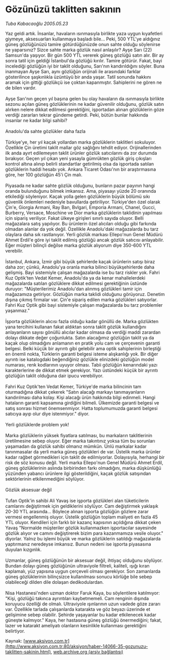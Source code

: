 # Gözünüzü taklitten sakının

*Tuba Kabacaoğlu 2005.05.23*

<font class="agenda2NewsSpot">
 Yaz geldi artık. İnsanlar, havaların ısınmasıyla birlikte yaza uygun kıyafetleri giymeye, aksesuarları kullanmaya başladı bile... Peki, 500 YTL'ye aldığınız güneş gözlüğünüzü tamire götürdüğünüzde onun sahte olduğu söylenirse ne yaparsınız? Sizce sahte marka gözlük nasıl anlaşılır?
</font>
<font class="newsDetail">
 Ayşe Sarı (22) Samsun'da yaşıyor. Bir gün 500 YTL vererek güneş gözlüğü satın alır. Bir ay sonra tatil için geldiği İstanbul'da gözlüğü kırılır. Tamire götürür. Fakat, bayi incelediği gözlüğün iyi bir taklit olduğunu, Sarı'nın kandırıldığını söyler. Buna inanmayan Ayşe Sarı, aynı gözlüğün orijinali ile arasındaki farklar gösterilince şaşkınlıkla üzüntüyü bir anda yaşar. Tatil sonunda hakkını aramak için gittiği gözlükçü ise çoktan kapanmıştır. Sahiplerini ne gören ne de bilen vardır.
 <br/>
 <br/>
 Ayşe Sarı'nın geçen yıl başına gelen bu olay havaların da ısınmasıyla birlikte sezonu açılan güneş gözlüklerinin ne kadar güvenilir olduğunu, gözlük satın alırken nelere dikkat edilmesi gerektiğini, işportadan alınan gözlüklerin göze verdiği zararları tekrar gündeme getirdi. Peki, bütün bunlar hakkında insanlar ne kadar bilgi sahibi?
 <br/>
 <br/>
 Anadolu'da sahte gözlükler daha fazla
 <br/>
 <br/>
 Türkiye'ye, her yıl kaçak yollardan marka gözlüklerin taklitleri sokuluyor. Özellikle Çin üretimi taklit mallar göz sağlığını tehdit ediyor. Orijinallerinden ilk anda ayırt edilemeyen taklit ürünler gözlük satıcılarını da zor durumda bırakıyor. Geçen yıl çıkan yeni yasayla gümrükten gözlük giriş çıkışları kontrol altına alınıp belirli standartlar getirilmiş olsa da işportada satılan gözlüklerin haddi hesabı yok.  Ankara Ticaret Odası'nın bir araştırmasına göre, her 100 gözlüğün 45'i Çin malı.
 <br/>
 <br/>
 Piyasada ne kadar sahte gözlük olduğunu, bunların pazar payının hangi oranda bulunduğunu bilmek imkansız. Ama, piyasayı yüzde 20 oranında etkilediği söyleniyor. Kaçak yolla gelen gözlüklerin büyük bölümü sıkı güvenlik önlemleri nedeniyle bavullarda getiriliyor. Türkiye'den özel olarak Çin'e, Giorgia Armani, Ray Ban, Bvlgari, Emporia Armani, Chanel, Gucci, Burberry, Versace, Moschine ve Dior  marka gözlüklerin taklidinin yapılması için sipariş veriliyor. Fakat ülkeye girişleri sınırlı sayıda oluyor. Belli mağazalara satış yapılıyor. Bu ürünlerin özel alıcıları olduğu gibi farkında olmadan alanlar da yok değil. Özellikle Anadolu'daki mağazalarda bu tarz olaylara daha sık rastlanıyor. Yerli gözlük markası Ellepo'nun Genel Müdürü Ahmet Erdil'e göre iyi taklit edilmiş gözlüğü ancak gözlük satıcısı anlayabilir. Eğer müşteri bilinçli değilse marka gözlük alıyorum diye 350-600 YTL verebilir.
 <br/>
 <br/>
 İstanbul, Ankara, İzmir gibi büyük şehirlerde kaçak ürünlerin satışı biraz daha zor; çünkü, Anadolu'ya oranla marka bilinci büyükşehirlerde daha gelişmiş. Bayi sistemiyle çalışan mağazalarda ise bu tarz riskler yok. Fahri Kuz Optik'ten Vedat Kemer, Anadolu'da ya da kenar mahallelerdeki mağazalarda satılan gözlüklere dikkat edilmesi gerektiğinin üstünde duruyor: "Müşterilerimiz Anadolu'dan alınmış gözlükleri tamir için mağazamıza getiriyor. Gözlüğün marka taklidi olduğunu görüyoruz. Denetim dışına çıkmış firmalar var. Çin'e sipariş edilen marka gözlükleri satıyorlar. Fahri Kuz Optik gibi bayi sistemiyle çalışan mağazalarda bu tarz problemler yaşanmaz."
 <br/>
 <br/>
 İşporta gözlüklerin alıcısı fazla olduğu kadar gönüllü de. Marka gözlükten yana tercihini kullanan fakat aldıktan sonra taklit gözlük kullandığını anlayanların sayısı gönüllü alıcılar kadar olmasa da verdiği maddi zarardan dolayı dikkate değer çoğunlukta. Satın alacağımız gözlüğün taklit ya da kaçak olup olmadığını anlamanın en pratik yolu cam ve çerçevenin garanti belgesi. Belki küçük bir ayrıntı gibi gelebilir ama optik sahiplerinin birleştiği en önemli nokta, Türklerin garanti belgesi isteme alışkanlığı yok. Bir diğer ayrıntı ise katalogdaki beğendiğiniz gözlükle elinizdeki gözlüğün model numarası, renk kodlarının uyuyor olması. Tabii gözlüğün kenarındaki yazı karakterlerine de dikkat etmek gerekiyor. Yazı üstündeki küçük bir ayrıntı gözlüğün taklit olduğuna dair ipucu verebiliyor.
 <br/>
 <br/>
 Fahri Kuz Optik'ten Vedat Kemer, Türkiye'de marka bilincinin tam oturmadığına dikkat çekerek "Satın alacağı markayı tanımayanların kandırılması daha kolay. Kişi alacağı ürün hakkında bilgi edinmeli. Hangi hataların garanti kapsamına girdiğini bilmeli. Ülkemizde garanti belgesi ve satış sonrası hizmet önemsenmiyor. Hatta toplumumuzda garanti belgesi satıcıya ayıp olur diye istenmiyor." diyor.
 <br/>
 <br/>
 Yerli gözlüklerde problem yok!
 <br/>
 <br/>
 Marka gözlüklerin yüksek fiyatlara satılması, bu markaların taklitlerinin üretilmesine sebep oluyor. Eğer marka takıntınız yoksa tüm bu sorunları yaşamadan da gözlük sahibi olmanız mümkün. Ünlü markalar kadar tanınmasalar da yerli marka güneş gözlükleri de var. Üstelik marka ürünler kadar rağbet görmedikleri için taklit de edilmiyorlar. Dolayısıyla, herhangi bir risk de söz konusu değil. Yerli marka Ellepo'nun Genel Müdürü Ahmet Erdil, güneş gözlüklerinin aslında birbirinden farkı olmadığını, marka düşkünlüğü yüzünden yabancı ürünlere ilgi gösterildiğini, kaçak gözlük satışından sektörlerinin etkilenmediğini söylüyor.
 <br/>
 <br/>
 Gözlük aksesuar değil
 <br/>
 <br/>
 Tufan Optik'in sahibi Ali Yavaş ise işporta gözlükleri alan tüketicilerin camlarını değiştirmek için geldiklerini söylüyor. Cam değiştirmek yaklaşık 20-30 YTL arasında... Böylece alınan işporta gözlüğün gözlere zarar vermesi engellenmiş oluyor. Üstelik gözlüğün toplam maliyeti en fazla 45 YTL oluyor. Kendileri için farklı bir kazanç kapısının açıldığına dikkat çeken Yavaş "Normalde müşteriler gözlük kullanmazken işportacılar sayesinde gözlük alıyor ve camını değiştirerek bizim para kazanmamıza vesile oluyor." diyorlar. Yalnız bu işlemi büyük ve marka gözlüklerin satıldığı mağazalarda yaptırmanız neredeyse imkansız. Bunun nedeni ise işporta piyasasına duyulan kızgınlık.
 <br/>
 <br/>
 Uzmanlar, güneş gözlüğünün bir aksesuar değil, ihtiyaç olduğunu söylüyor. Bundan dolayı güneş gözlüğünün ultraviyole filtreli, kaliteli, ışığı kıran kaplamalı, yüz yapısına uygun çerçeveli olması gerekiyor. Son zamanlarda güneş gözlüklerinin bilinçsizce kullanılması sonucu körlüğe bile sebep olabileceği dilden dile dolaşan dedikodulardan.
 <br/>
 <br/>
 Nisa Hastanesi'nden uzman doktor Faruk Kaya, bu söylentilere katılmıyor: "Kişi, gözlüğü takınca ayrıntıları kaybetmemeli. Cam renginin dışında koruyucu özelliği de olmalı. Ultraviyole ışınlarının uzun vadede göze zararı var. Özellikle tarlada çalışanlarda katarakta ve göz beyazı üzerinde et gelişimine sebep olabilir. Şehirde yaşayanlar bu kadar etkilenecek kadar güneşte kalmıyor." Kaya, her hastasına güneş gözlüğü önermediğini; fakat, lazer ve katarakt ameliyatı olanların kesinlikle kullanması gerektiğini belirtiyor.
 <br/>
</font>

Kaynak: [www.aksiyon.com.tr](http://www.aksiyon.com.tr:80/aksiyon/haber-14066-35-gozunuzu-taklitten-sakinin.html), [web.archive.org (arşiv bağlantısı)](http://web.archive.org/web/20100701190000/http://www.aksiyon.com.tr:80/aksiyon/haber-14066-35-gozunuzu-taklitten-sakinin.html)
